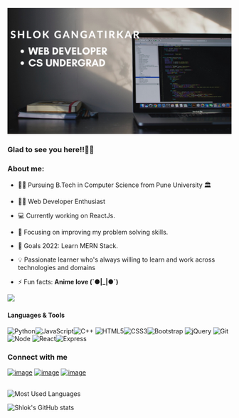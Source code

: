 ![Screenshot](cover.png)

<h3>Glad to see you here!!🙋‍♂️</h3>

### About me:

- 👨‍🎓 Pursuing B.Tech in Computer Science  from Pune University 🏛

- 👨‍💻 Web Developer Enthusiast

- 💻 Currently working on ReactJs.

- 🎯 Focusing on improving my problem solving skills.

- 🥅 Goals 2022: Learn MERN Stack.

- 💡 Passionate learner who's always willing to learn and work across technologies and domains

- ⚡ Fun facts: **Anime love (`●|_|●´)**

![](https://komarev.com/ghpvc/?username=Shlok-02&color=blue)

<h4>Languages & Tools</h4>


<img height="50px" width="60px" alt="Python" src="https://cdn.jsdelivr.net/gh/devicons/devicon/icons/python/python-original-wordmark.svg" /><img  height="50px" alt="JavaScript" src="https://cdn.jsdelivr.net/gh/devicons/devicon/icons/javascript/javascript-original.svg"></img><img height="50px" alt="C++" src="https://cdn.jsdelivr.net/gh/devicons/devicon/icons/cplusplus/cplusplus-original.svg"> </img><img height="50px" alt="HTML5" src="https://cdn.jsdelivr.net/gh/devicons/devicon/icons/html5/html5-original-wordmark.svg"></img><img height="50px" alt="CSS3" src="https://cdn.jsdelivr.net/gh/devicons/devicon/icons/css3/css3-original-wordmark.svg"></img><img height="50px" alt="Bootstrap" src="https://cdn.jsdelivr.net/gh/devicons/devicon/icons/bootstrap/bootstrap-original.svg"></img> <img height="50px" alt="jQuery" src="https://cdn.jsdelivr.net/gh/devicons/devicon/icons/jquery/jquery-original-wordmark.svg"> </img><img height="50px" alt="Git" src="https://cdn.jsdelivr.net/gh/devicons/devicon/icons/git/git-original-wordmark.svg"></img><img height="50px" alt="Node" src="https://cdn.jsdelivr.net/gh/devicons/devicon/icons/nodejs/nodejs-original-wordmark.svg"></img> <img height="50px" alt="React" src="https://cdn.jsdelivr.net/gh/devicons/devicon/icons/react/react-original-wordmark.svg"></img><img height="50px" alt="Express" src="https://cdn.jsdelivr.net/gh/devicons/devicon/icons/express/express-original-wordmark.svg"></img>

### Connect with me

[![image](https://img.shields.io/badge/Gmail-D14836?style=for-the-badge&logo=gmail&logoColor=white)](mailto:shlok.gangatirkar02@gmail.com)
 [![image](https://img.shields.io/badge/LinkedIn-0077B5?style=for-the-badge&logo=linkedin&logoColor=white)](https://www.linkedin.com/in/shlok-gangatirkar-235a131a6/)
 [![image](https://img.shields.io/badge/GitHub-100000?style=for-the-badge&logo=github&logoColor=white)](https://github.com/Shlok-02)
 <br><br>

![Most Used Languages](https://github-readme-stats.vercel.app/api/top-langs/?username=Shlok-02&layout=compact&theme=radical&langs_count=10)

![Shlok's GitHub stats](https://github-readme-stats.vercel.app/api?username=Shlok-02&theme=midnight-purple&show_icons=true)
